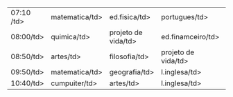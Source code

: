<html>

<table>
<tr>
<td> 07:10  /td>
<td>matematica/td>
<td>ed.fisica/td>
<td>portugues/td>
<td>historia/td>
<td>biologia/td>

</tr>

<tr>
<td>08:00/td>
<td>quimica/td>
<td>projeto de vida/td>
<td>ed.finamceiro/td>
<td>portugues/td>
<td>fisica/td>

</tr>

<tr>

<td>08:50/td>
<td>artes/td>
<td>filosofia/td>
<td>projeto de vida/td>
<td>filosofia/td>
<td>ed.fisica/td>

</tr>

<tr>

<td>09:50/td>
<td>matematica/td>
<td>geografia/td>
<td>l.inglesa/td>
<td>compuiter/td>
<td>fisica/td>

  </tr>
  
<td>10:40/td>
<td>cumpuiter/td>
<td>artes/td>
<td>l.inglesa/td>
<td>compuiter/td>
<td>fisica/td>
  
</html>




